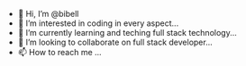 - 👋 Hi, I’m @bibell
- 👀 I’m interested in coding in every aspect...
- 🌱 I’m currently learning and teching full stack technology...
- 💞️ I’m looking to collaborate on full stack developer...
- 📫 How to reach me ...

<!---
bibell/bibell is a ✨ special ✨ repository because its `README.md` (this file) appears on your GitHub profile.
You can click the Preview link to take a look at your changes.
--->
